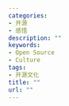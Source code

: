 ```yaml
---
categories:
- 开源
- 感悟
description: ""
keywords:
- Open Source
- Culture
tags:
- 开源文化
title: ""
url: ""
---
```

